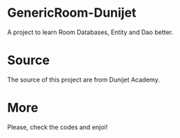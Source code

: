 # GenericRoom-Dunijet
A project to learn Room Databases, Entity and Dao better.

# Source
The source of this project are from Dunijet Academy.

# More
Please, check the codes and enjoi!
